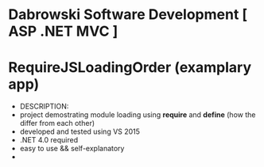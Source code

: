 # Dabrowski Software Development [ ASP .NET MVC ] 
# RequireJSLoadingOrder (examplary app)

- DESCRIPTION:
 - project demostrating module loading using <strong>require</strong> and <strong>define</strong> (how the differ from each other)
 - developed and tested using VS 2015
 - .NET 4.0 required
 - easy to use && self-explanatory
 -
